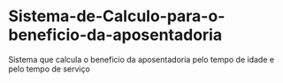 # Sistema-de-Calculo-para-o-beneficio-da-aposentadoria

Sistema que calcula o beneficio da aposentadoria pelo tempo de idade e pelo tempo de serviço
